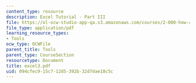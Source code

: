 ```yaml
---
content_type: resource
description: Excel Tutorial - Part III
file: https://ol-ocw-studio-app-qa.s3.amazonaws.com/courses/2-000-how-and-why-machines-work-spring-2002/094cfec915c712d5392b32d7dae18c5c_excel3.pdf
file_type: application/pdf
learning_resource_types:
- Tools
ocw_type: OCWFile
parent_title: Tools
parent_type: CourseSection
resourcetype: Document
title: excel3.pdf
uid: 094cfec9-15c7-12d5-392b-32d7dae18c5c
---
```


